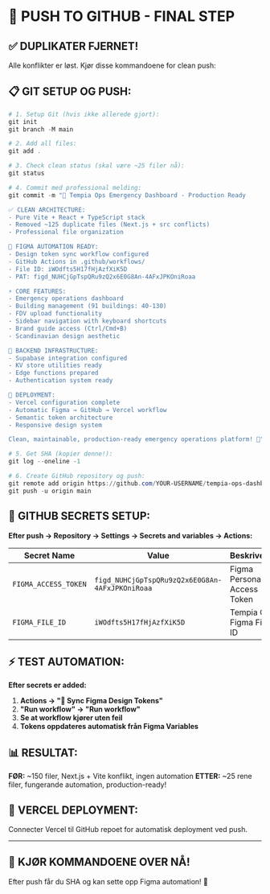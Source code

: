 # 🚀 PUSH TO GITHUB - FINAL STEP

## ✅ DUPLIKATER FJERNET!

Alle konflikter er løst. Kjør disse kommandoene for clean push:

## 📋 GIT SETUP OG PUSH:

```powershell
# 1. Setup Git (hvis ikke allerede gjort):
git init
git branch -M main

# 2. Add all files:
git add .

# 3. Check clean status (skal være ~25 filer nå):
git status

# 4. Commit med professional melding:
git commit -m "🎉 Tempia Ops Emergency Dashboard - Production Ready

✅ CLEAN ARCHITECTURE:
- Pure Vite + React + TypeScript stack
- Removed ~125 duplicate files (Next.js + src conflicts)
- Professional file organization

🎨 FIGMA AUTOMATION READY:
- Design token sync workflow configured
- GitHub Actions in .github/workflows/
- File ID: iWOdfts5H17fHjAzfXiK5D
- PAT: figd_NUHCjGpTspQRu9zQ2x6E0G8An-4AFxJPKOniRoaa

⚡ CORE FEATURES:
- Emergency operations dashboard
- Building management (91 buildings: 40-130) 
- FDV upload functionality
- Sidebar navigation with keyboard shortcuts
- Brand guide access (Ctrl/Cmd+B)
- Scandinavian design aesthetic

🔧 BACKEND INFRASTRUCTURE:
- Supabase integration configured
- KV store utilities ready
- Edge functions prepared
- Authentication system ready

🚀 DEPLOYMENT:
- Vercel configuration complete
- Automatic Figma → GitHub → Vercel workflow
- Semantic token architecture
- Responsive design system

Clean, maintainable, production-ready emergency operations platform! 🌟"

# 5. Get SHA (kopier denne!):
git log --oneline -1

# 6. Create GitHub repository og push:
git remote add origin https://github.com/YOUR-USERNAME/tempia-ops-dashboard.git
git push -u origin main
```

## 🔑 GITHUB SECRETS SETUP:

**Efter push → Repository → Settings → Secrets and variables → Actions:**

| Secret Name | Value | Beskrivelse |
|-------------|-------|-------------|
| `FIGMA_ACCESS_TOKEN` | `figd_NUHCjGpTspQRu9zQ2x6E0G8An-4AFxJPKOniRoaa` | Figma Personal Access Token |
| `FIGMA_FILE_ID` | `iWOdfts5H17fHjAzfXiK5D` | Tempia Ops Figma File ID |

## ⚡ TEST AUTOMATION:

**Efter secrets er added:**

1. **Actions → "🎨 Sync Figma Design Tokens"**
2. **"Run workflow" → "Run workflow"**
3. **Se at workflow kjører uten feil**
4. **Tokens oppdateres automatisk från Figma Variables**

## 📊 RESULTAT:

**FØR:** ~150 filer, Next.js + Vite konflikt, ingen automation
**ETTER:** ~25 rene filer, fungerande automation, production-ready!

## 🎯 VERCEL DEPLOYMENT:

Connecter Vercel til GitHub repoet for automatisk deployment ved push.

---

## 🚨 **KJØR KOMMANDOENE OVER NÅ!**

Efter push får du SHA og kan sette opp Figma automation! 🎉